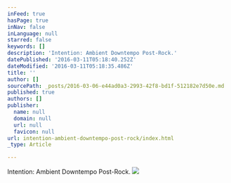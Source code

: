 ```yaml
---
inFeed: true
hasPage: true
inNav: false
inLanguage: null
starred: false
keywords: []
description: 'Intention: Ambient Downtempo Post-Rock.'
datePublished: '2016-03-11T05:18:40.252Z'
dateModified: '2016-03-11T05:18:35.486Z'
title: ''
author: []
sourcePath: _posts/2016-03-06-e44ad0a3-2993-42f8-bd1f-512182e7d50e.md
published: true
authors: []
publisher:
  name: null
  domain: null
  url: null
  favicon: null
url: intention-ambient-downtempo-post-rock/index.html
_type: Article

---
```

Intention: Ambient Downtempo Post-Rock.
![](https://the-grid-user-content.s3-us-west-2.amazonaws.com/0cd0a75b-c336-43f2-bdcd-2b0b68ee02e2.jpg)